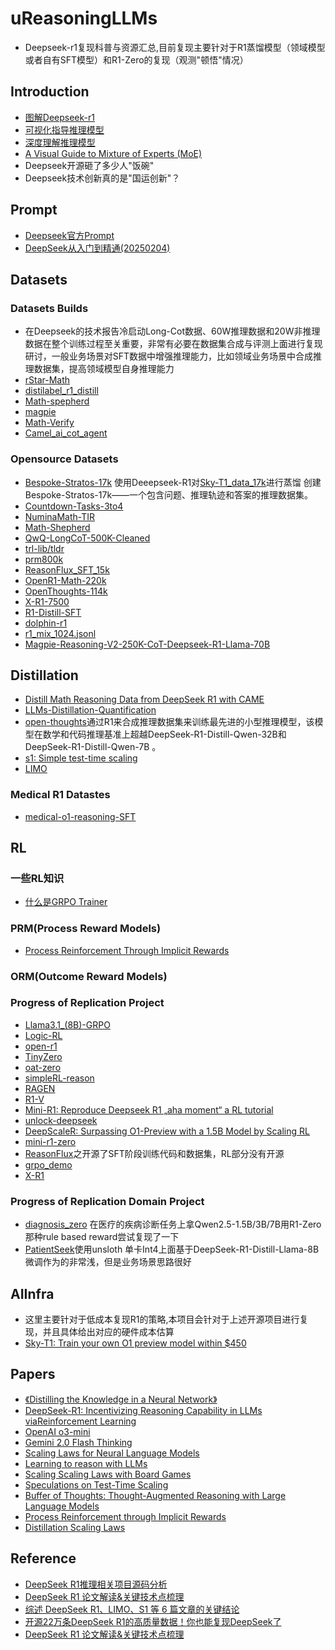 # uReasoningLLMs
* Deepseek-r1复现科普与资源汇总,目前复现主要针对于R1蒸馏模型（领域模型或者自有SFT模型）和R1-Zero的复现（观测"顿悟"情况）
## Introduction
* [图解Deepseek-r1](https://zhuanlan.zhihu.com/p/22070707889)
* [可视化指导推理模型](https://zhuanlan.zhihu.com/p/22193737362)
* [深度理解推理模型](https://zhuanlan.zhihu.com/p/22660720550)
* [A Visual Guide to Mixture of Experts (MoE)](https://zhuanlan.zhihu.com/p/23074047123)
* Deepseek开源砸了多少人"饭碗"
* Deepseek技术创新真的是"国运创新"？
## Prompt
* [Deepseek官方Prompt](https://api-docs.deepseek.com/zh-cn/prompt-library)
* [DeepSeek从入门到精通(20250204)](docs/DeepSeek从入门到精通(20250204).pdf)
## Datasets
### Datasets Builds
* 在Deepseek的技术报告冷启动Long-Cot数据、60W推理数据和20W非推理数据在整个训练过程至关重要，非常有必要在数据集合成与评测上面进行复现研讨，一般业务场景对SFT数据中增强推理能力，比如领域业务场景中合成推理数据集，提高领域模型自身推理能力
* [rStar-Math](https://github.com/microsoft/rStar)
* [distilabel_r1_distill](https://github.com/huggingface/open-r1/blob/main/src/open_r1/generate.py)
* [Math-spepherd](https://github.com/argilla-io/distilabel/tree/main/src/distilabel/steps/tasks/math_shepherd)
* [magpie](https://magpie-align.github.io/)
* [Math-Verify](https://github.com/huggingface/Math-Verify)
* [Camel_ai_cot_agent](https://docs.camel-ai.org/cookbooks/data_generation/self_improving_cot_generation.html)
### Opensource Datasets
* [Bespoke-Stratos-17k](https://huggingface.co/datasets/bespokelabs/Bespoke-Stratos-17k) 使用Deeepseek-R1对[Sky-T1_data_17k](https://huggingface.co/datasets/NovaSky-AI/Sky-T1_data_17k)进行蒸馏 创建Bespoke-Stratos-17k——一个包含问题、推理轨迹和答案的推理数据集。
* [Countdown-Tasks-3to4](https://huggingface.co/datasets/Jiayi-Pan/Countdown-Tasks-3to4)
* [NuminaMath-TIR](https://huggingface.co/datasets/AI-MO/NuminaMath-TIR)
* [Math-Shepherd](https://huggingface.co/datasets/peiyi9979/Math-Shepherd)
* [QwQ-LongCoT-500K-Cleaned](https://huggingface.co/datasets/qingy2024/QwQ-LongCoT-500K-Cleaned)
* [trl-lib/tldr](https://huggingface.co/datasets/trl-lib/tldr)
* [prm800k](https://huggingface.co/datasets/HuggingFaceH4/prm800k-trl-dedup)
* [ReasonFlux_SFT_15k](https://huggingface.co/datasets/Gen-Verse/ReasonFlux_SFT_15k)
* [OpenR1-Math-220k](https://huggingface.co/datasets/open-r1/OpenR1-Math-220k/tree/main/extended)
* [OpenThoughts-114k](https://huggingface.co/datasets/open-thoughts/OpenThoughts-114k)
* [X-R1-7500](https://huggingface.co/datasets/xiaodongguaAIGC/X-R1-7500)
* [R1-Distill-SFT](https://huggingface.co/datasets/ServiceNow-AI/R1-Distill-SFT)
* [dolphin-r1](https://huggingface.co/datasets/cognitivecomputations/dolphin-r1)
* [r1_mix_1024.jsonl](https://huggingface.co/datasets/jingyaogong/minimind_dataset/blob/main/r1_mix_1024.jsonl)
* [Magpie-Reasoning-V2-250K-CoT-Deepseek-R1-Llama-70B](https://huggingface.co/datasets/Magpie-Align/Magpie-Reasoning-V2-250K-CoT-Deepseek-R1-Llama-70B)
## Distillation
* [Distill Math Reasoning Data from DeepSeek R1 with CAME](https://docs.camel-ai.org/cookbooks/data_generation/distill_math_reasoning_data_from_deepseek_r1.html)
* [LLMs-Distillation-Quantification](https://github.com/Aegis1863/LLMs-Distillation-Quantification/tree/main)
* [open-thoughts](https://github.com/open-thoughts/open-thoughts)通过R1来合成推理数据集来训练最先进的小型推理模型，该模型在数学和代码推理基准上超越DeepSeek-R1-Distill-Qwen-32B和DeepSeek-R1-Distill-Qwen-7B 。
* [s1: Simple test-time scaling](https://github.com/simplescaling/s1)
* [LIMO](https://github.com/GAIR-NLP/LIMO)
### Medical R1 Datastes
* [medical-o1-reasoning-SFT](https://huggingface.co/datasets/FreedomIntelligence/medical-o1-reasoning-SFT)
## RL
### 一些RL知识
* [什么是GRPO Trainer](https://github.com/huggingface/trl/blob/main/docs/source/grpo_trainer.md)
### PRM(Process Reward Models)
* [Process Reinforcement Through Implicit Rewards](https://github.com/PRIME-RL/PRIME)
### ORM(Outcome Reward Models)
### Progress of Replication Project
* [Llama3.1_(8B)-GRPO](https://colab.research.google.com/github/unslothai/notebooks/blob/main/nb/Llama3.1_(8B)-GRPO.ipynb#scrollTo=XjjUb0hqE6nm)
* [Logic-RL](https://github.com/Unakar/Logic-RL)
* [open-r1](https://github.com/huggingface/open-r1)
* [TinyZero](https://github.com/Jiayi-Pan/TinyZero)
* [oat-zero](https://oatllm.notion.site/oat-zero)
* [simpleRL-reason](https://github.com/hkust-nlp/simpleRL-reason)
* [RAGEN](https://github.com/ZihanWang314/RAGEN)
* [R1-V](https://github.com/Deep-Agent/R1-V)
* [Mini-R1: Reproduce Deepseek R1 „aha moment“ a RL tutorial](https://www.philschmid.de/mini-deepseek-r1)
* [unlock-deepseek](https://github.com/datawhalechina/unlock-deepseek)
* [DeepScaleR: Surpassing O1-Preview with a 1.5B Model by Scaling RL](https://pretty-radio-b75.notion.site/DeepScaleR-Surpassing-O1-Preview-with-a-1-5B-Model-by-Scaling-RL-19681902c1468005bed8ca303013a4e2)
* [mini-r1-zero](https://github.com/ahxt/mini-r1-zero)
* [ReasonFlux](https://github.com/Gen-Verse/ReasonFlux)之开源了SFT阶段训练代码和数据集，RL部分没有开源
* [grpo_demo](https://gist.github.com/willccbb/4676755236bb08cab5f4e54a0475d6fb)
* [X-R1](https://github.com/dhcode-cpp/X-R1)
### Progress of Replication Domain Project
* [diagnosis_zero](https://github.com/wizardlancet/diagnosis_zero) 在医疗的疾病诊断任务上拿Qwen2.5-1.5B/3B/7B用R1-Zero那种rule based reward尝试复现了一下
* [PatientSeek](https://huggingface.co/whyhow-ai/PatientSeek)使用unsloth 单卡Int4上面基于DeepSeek-R1-Distill-Llama-8B微调作为的非常浅，但是业务场景思路很好
## AIInfra
* 这里主要针对于低成本复现R1的策略,本项目会针对于上述开源项目进行复现，并且具体给出对应的硬件成本估算
* [Sky-T1: Train your own O1 preview model within $450](https://novasky-ai.github.io/posts/sky-t1/)
## Papers
* [《Distilling the Knowledge in a Neural Network》](https://arxiv.org/abs/1503.02531)
* [DeepSeek-R1: Incentivizing Reasoning Capability in LLMs viaReinforcement Learning](https://github.com/deepseek-ai/DeepSeek-R1/blob/main/DeepSeek_R1.pdf)
* [OpenAI o3-mini](https://openai.com/index/openai-o3-mini/)
* [Gemini 2.0 Flash Thinking](https://deepmind.google/technologies/gemini/flash-thinking/)
* [Scaling Laws for Neural Language Models](https://arxiv.org/abs/2001.08361)
* [Learning to reason with LLMs](https://openai.com/index/learning-to-reason-with-llms/)
* [Scaling Scaling Laws with Board Games](https://arxiv.org/abs/2104.03113)
* [Speculations on Test-Time Scaling](https://srush.github.io/awesome-o1/o1-tutorial.pdf)
* [Buffer of Thoughts: Thought-Augmented Reasoning with Large Language Models](https://github.com/YangLing0818/buffer-of-thought-llm/tree/main)
* [Process Reinforcement through Implicit Rewards](https://curvy-check-498.notion.site/Process-Reinforcement-through-Implicit-Rewards-15f4fcb9c42180f1b498cc9b2eaf896f#1604fcb9c42180bbabc6f67a2866d2c3)
* [Distillation Scaling Laws]()
## Reference
* [DeepSeek R1推理相关项目源码分析](https://mp.weixin.qq.com/s/dvy_4uJ5og9IS6J8mPKIQQ)
* [DeepSeek R1 论文解读&关键技术点梳理](https://mp.weixin.qq.com/s/wckZqmgSmocnIgUPcg5QcQ)
* [综述 DeepSeek R1、LIMO、S1 等 6 篇文章的关键结论](https://mp.weixin.qq.com/s/04HEd5CUWETck6Ug-pOYjg)
* [开源22万条DeepSeek R1的高质量数据！你也能复现DeepSeek了](https://mp.weixin.qq.com/s/K4msDYxwYNhNsTRNK0sVwA)
* [DeepSeek R1 论文解读&关键技术点梳理](https://mp.weixin.qq.com/s/wckZqmgSmocnIgUPcg5QcQ)